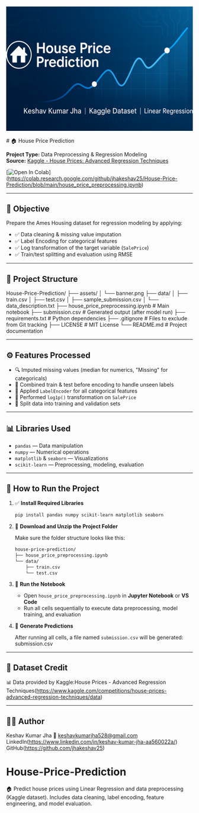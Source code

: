 <p align="center">
  <img src="assets/banner.png" alt="House Price Prediction Banner" />
</p>
# 🏠 House Price Prediction

**Project Type:** Data Preprocessing & Regression Modeling  
**Source:** [Kaggle - House Prices: Advanced Regression Techniques](https://www.kaggle.com/competitions/house-prices-advanced-regression-techniques/data)

[![Open In Colab](https://colab.research.google.com/assets/colab-badge.svg)]
(https://colab.research.google.com/github/jhakeshav25/House-Price-Prediction/blob/main/house_price_preprocessing.ipynb)

---

## 🎯 Objective

Prepare the Ames Housing dataset for regression modeling by applying:
- ✅ Data cleaning & missing value imputation  
- ✅ Label Encoding for categorical features  
- ✅ Log transformation of the target variable (`SalePrice`)  
- ✅ Train/test splitting and evaluation using RMSE  

---

## 📁 Project Structure

House-Price-Prediction/
├── assets/
│   └── banner.png
├── data/
│   ├── train.csv
│   ├── test.csv
│   ├── sample_submission.csv
│   └── data_description.txt
├── house_price_preprocessing.ipynb     # Main notebook
├── submission.csv                      # Generated output (after model run)
├── requirements.txt                    # Python dependencies
├── .gitignore                          # Files to exclude from Git tracking
├── LICENSE                             # MIT License
└── README.md                           # Project documentation



---

## ⚙️ Features Processed

- 🔍 Imputed missing values (median for numerics, "Missing" for categoricals)
- 🔁 Combined train & test before encoding to handle unseen labels
- 🔢 Applied `LabelEncoder` for all categorical features
- 🔄 Performed `log1p()` transformation on `SalePrice`
- 🧪 Split data into training and validation sets

---

## 📊 Libraries Used

- `pandas` — Data manipulation  
- `numpy` — Numerical operations  
- `matplotlib` & `seaborn` — Visualizations  
- `scikit-learn` — Preprocessing, modeling, evaluation  

--- 

## 🚀 How to Run the Project

1. ✅ **Install Required Libraries**
   ```bash
   pip install pandas numpy scikit-learn matplotlib seaborn
   ```

2. 📂 **Download and Unzip the Project Folder**

   Make sure the folder structure looks like this:
   ```
   house-price-prediction/
   ├── house_price_preprocessing.ipynb
   └── data/
       ├── train.csv
       └── test.csv
   ```

3. 🧠 **Run the Notebook**

   - Open `house_price_preprocessing.ipynb` in **Jupyter Notebook** or **VS Code**
   - Run all cells sequentially to execute data preprocessing, model training, and evaluation

4. 📄 **Generate Predictions**

   After running all cells, a file named `submission.csv` will be generated:
   submission.csv

---

## 📎 Dataset Credit

📊 Data provided by Kaggle:House Prices - Advanced Regression Techniques(https://www.kaggle.com/competitions/house-prices-advanced-regression-techniques/data)

---

## 🙋‍♂️ Author
Keshav Kumar Jha
📧 keshavkumarjha528@gmail.com
LinkedIn(https://www.linkedin.com/in/keshav-kumar-jha-aa560022a/) 
GitHub(https://github.com/jhakeshav25)

# House-Price-Prediction
🏠 Predict house prices using Linear Regression and data preprocessing (Kaggle dataset). Includes data cleaning, label encoding, feature engineering, and model evaluation.
